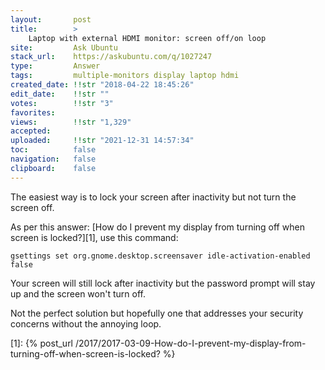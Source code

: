 ```yaml
---
layout:       post
title:        >
    Laptop with external HDMI monitor: screen off∕on loop
site:         Ask Ubuntu
stack_url:    https://askubuntu.com/q/1027247
type:         Answer
tags:         multiple-monitors display laptop hdmi
created_date: !!str "2018-04-22 18:45:26"
edit_date:    !!str ""
votes:        !!str "3"
favorites:    
views:        !!str "1,329"
accepted:     
uploaded:     !!str "2021-12-31 14:57:34"
toc:          false
navigation:   false
clipboard:    false
---
```


The easiest way is to lock your screen after inactivity but not turn the screen off.

As per this answer: [How do I prevent my display from turning off when screen is locked?][1], use this command:

``` 
gsettings set org.gnome.desktop.screensaver idle-activation-enabled false

```

Your screen will still lock after inactivity but the password prompt will stay up and the screen won't turn off.

Not the perfect solution but hopefully one that addresses your security concerns without the annoying loop.


  [1]: {% post_url /2017/2017-03-09-How-do-I-prevent-my-display-from-turning-off-when-screen-is-locked? %}
